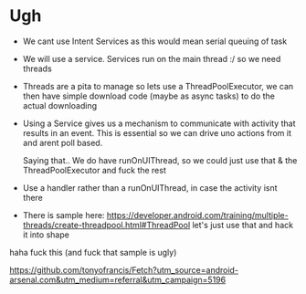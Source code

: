 # Ugh

- We cant use Intent Services as this would mean serial queuing of task

- We will use a service. Services run on the main thread :/ so we need threads

- Threads are a pita to manage so lets use a ThreadPoolExecutor, we can then have simple download
  code (maybe as async tasks) to do the actual downloading

- Using a Service gives us a mechanism to communicate with activity that results
  in an event. This is essential so we can drive uno actions from it and arent poll based.

  Saying that.. We do have runOnUIThread, so we could just use that & the ThreadPoolExecutor and fuck the rest

- Use a handler rather than a runOnUIThread, in case the activity isnt there

- There is sample here: https://developer.android.com/training/multiple-threads/create-threadpool.html#ThreadPool
  let's just use that and hack it into shape


haha fuck this (and fuck that sample is ugly)

https://github.com/tonyofrancis/Fetch?utm_source=android-arsenal.com&utm_medium=referral&utm_campaign=5196
